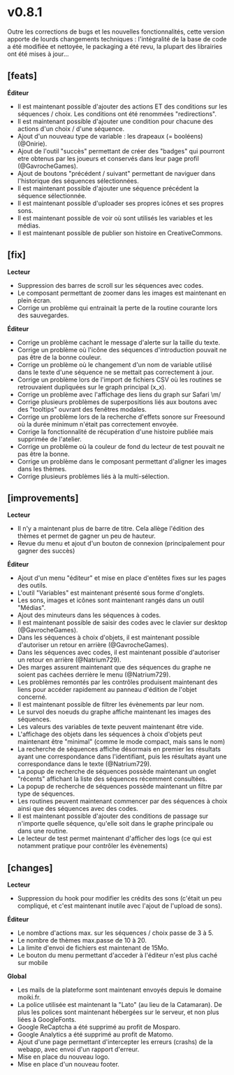 # v0.8.1

Outre les corrections de bugs et les nouvelles fonctionnalités, cette version apporte de lourds changements techniques : l'intégralité de la base de code a été modifiée et nettoyée, le packaging a été revu, la plupart des librairies ont été mises à jour...


## [feats]
**Éditeur**
+ Il est maintenant possible d'ajouter des actions ET des conditions sur les séquences / choix. Les conditions ont été renommées "redirections".
+ Il est maintenant possible d'ajouter une condition pour chacune des actions d'un choix / d'une séquence.
+ Ajout d'un nouveau type de variable : les drapeaux (= booléens) (@Onirie).
+ Ajout de l'outil "succès" permettant de créer des "badges" qui pourront etre obtenus par les joueurs et conservés dans leur page profil (@GavrocheGames).
+ Ajout de boutons "précédent / suivant" permettant de naviguer dans l'historique des séquences sélectionnées.
+ Il est maintenant possible d'ajouter une séquence précédent la séquence sélectionnée.
+ Il est maintenant possible d'uploader ses propres icônes et ses propres sons.
+ Il est maintenant possible de voir où sont utilisés les variables et les médias.
+ Il est maintenant possible de publier son histoire en CreativeCommons.

## [fix]
**Lecteur**
+ Suppression des barres de scroll sur les séquences avec codes.
+ Le composant permettant de zoomer dans les images est maintenant en plein écran.
+ Corrige un problème qui entrainait la perte de la routine courante lors des sauvegardes.

**Éditeur**
+ Corrige un problème cachant le message d'alerte sur la taille du texte.
+ Corrige un problème où l'icône des séquences d'introduction pouvait ne pas être de la bonne couleur.
+ Corrige un problème où le changement d'un nom de variable utilisé dans le texte d'une séquence ne se mettait pas correctement à jour.
+ Corrige un problème lors de l'import de fichiers CSV où les routines se retrouvaient dupliquées sur le graph principal (x_x).
+ Corrige un problème avec l'affichage des liens du graph sur Safari \m/
+ Corrige plusieurs problèmes de superpositions liés aux boutons avec des "tooltips" ouvrant des fenêtres modales.
+ Corrige un problème lors de la recherche d'effets sonore sur Freesound où la durée minimum n'était pas correctement envoyée.
+ Corrige la fonctionnalité de récupération d'une histoire publiée mais supprimée de l'atelier.
+ Corrige un problème où la couleur de fond du lecteur de test pouvait ne pas être la bonne.
+ Corrige un problème dans le composant permettant d'aligner les images dans les thèmes.
+ Corrige plusieurs problèmes liés à la multi-sélection.

## [improvements]
**Lecteur**
+ Il n'y a maintenant plus de barre de titre. Cela allège l'édition des thèmes et permet de gagner un peu de hauteur.
+ Revue du menu et ajout d'un bouton de connexion (principalement pour gagner des succès)

**Éditeur**
+ Ajout d'un menu "éditeur" et mise en place d'entêtes fixes sur les pages des outils.
+ L'outil "Variables" est maintenant présenté sous forme d'onglets.
+ Les sons, images et icônes sont maintenant rangés dans un outil "Médias".
+ Ajout des minuteurs dans les séquences à codes.
+ Il est maintenant possible de saisir des codes avec le clavier sur desktop (@GavrocheGames).
+ Dans les séquences à choix d'objets, il est maintenant possible d'autoriser un retour en arrière (@GavrocheGames).
+ Dans les séquences avec codes, il est maintenant possible d'autoriser un retour en arrière (@Natrium729).
+ Des marges assurent maintenant que des séquences du graphe ne soient pas cachées derrière le menu (@Natrium729).
+ Les problèmes remontés par les contrôles produisent maintenant des liens pour accéder rapidement au panneau d'édition de l'objet concerné.
+ Il est maintenant possible de filtrer les évènements par leur nom.
+ Le survol des noeuds du graphe affiche maintenant les images des séquences.
+ Les valeurs des variables de texte peuvent maintenant être vide.
+ L'affichage des objets dans les séquences à choix d'objets peut maintenant être "minimal" (comme le mode compact, mais sans le nom)
+ La recherche de séquences affiche désormais en premier les résultats ayant une correspondance dans l'identifiant, puis les résultats ayant une correspondance dans le texte (@Natrium729).
+ La popup de recherche de séquences possède maintenant un onglet "récents" affichant la liste des séquences récemment consultées.
+ La popup de recherche de séquences possède maintenant un filtre par type de séquences.
+ Les routines peuvent maintenant commencer par des séquences à choix ainsi que des séquences avec des codes.
+ Il est maintenant possible d'ajouter des conditions de passage sur n'importe quelle séquence, qu'elle soit dans le graphe principale ou dans une routine.
+ Le lecteur de test permet maintenant d'afficher des logs (ce qui est notamment pratique pour contrôler les évènements)


## [changes]
**Lecteur**
+ Suppression du hook pour modifier les crédits des sons (c'était un peu compliqué, et c'est maintenant inutile avec l'ajout de l'upload de sons).

**Éditeur**
+ Le nombre d'actions max. sur les séquences / choix passe de 3 à 5.
+ Le nombre de thèmes max.passe de 10 à 20.
+ La limite d'envoi de fichiers est maintenant de 15Mo.
+ Le bouton du menu permettant d'acceder à l'éditeur n'est plus caché sur mobile

**Global**
+ Les mails de la plateforme sont maintenant envoyés depuis le domaine moiki.fr.
+ La police utilisée est maintenant la "Lato" (au lieu de la Catamaran). De plus les polices sont maintenant hébergées sur le serveur, et non plus liées à GoogleFonts.
+ Google ReCaptcha a été supprimé au profit de Mosparo.
+ Google Analytics a été supprimé au profit de Matomo.
+ Ajout d'une page permettant d'intercepter les erreurs (crashs) de la webapp, avec envoi d'un rapport d'erreur.
+ Mise en place du nouveau logo.
+ Mise en place d'un nouveau footer.